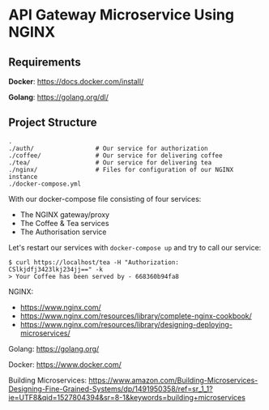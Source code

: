 # API Gateway Microservice Using NGINX

## Requirements

**Docker**:  https://docs.docker.com/install/

**Golang**: https://golang.org/dl/ 



## Project Structure

```
.
./auth/                 # Our service for authorization
./coffee/               # Our service for delivering coffee
./tea/                  # Our service for delivering tea
./nginx/                # Files for configuration of our NGINX instance
./docker-compose.yml
```

With our docker-compose file consisting of four services: 
- The NGINX gateway/proxy
- The Coffee & Tea services
- The Authorisation service


Let's restart our services with `docker-compose up` and try to call our service:

``` 
$ curl https://localhost/tea -H "Authorization: CSlkjdfj3423lkj234jj==" -k
> Your Coffee has been served by - 668360b94fa8

```

NGINX: 
* https://www.nginx.com/
* https://www.nginx.com/resources/library/complete-nginx-cookbook/
* https://www.nginx.com/resources/library/designing-deploying-microservices/

Golang: https://golang.org/

Docker: https://www.docker.com/

Building Microservices: https://www.amazon.com/Building-Microservices-Designing-Fine-Grained-Systems/dp/1491950358/ref=sr_1_1?ie=UTF8&qid=1527804394&sr=8-1&keywords=building+microservices
